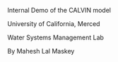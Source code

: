 Internal Demo of the CALVIN model

University of California, Merced

Water Systems Management Lab

By Mahesh Lal Maskey
